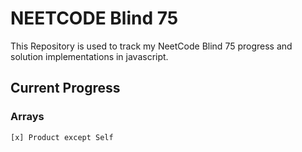 # NEETCODE Blind 75
This Repository is used to track my NeetCode Blind 75 progress and solution implementations in javascript.

## Current Progress

### Arrays
    [x] Product except Self
